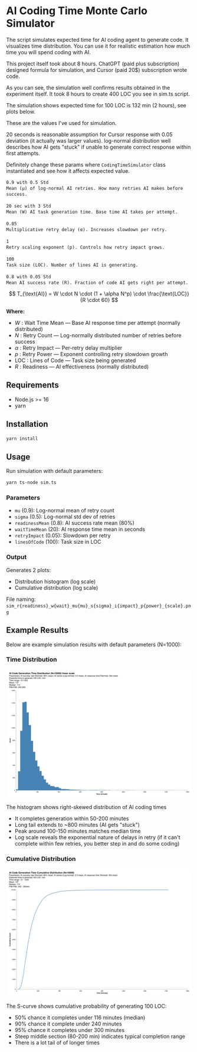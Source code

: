 # AI Coding Time Monte Carlo Simulator

The script simulates expected time for AI coding agent to generate code. It visualizes time distribution. You can use it for realistic estimation how much time you will spend coding with AI.

This project itself took about 8 hours. ChatGPT (paid plus subscription) designed formula for simulation, and Cursor (paid 20$) subscription wrote code.

As you can see, the simulation well confirms results obtained in the experiment itself. It took 8 hours to create 400 LOC you see in sim.ts script.

The simulation shows expected time for 100 LOC is 132 min (2 hours), see plots below.

These are the values I've used for simulation.

20 seconds is reasonable assumption for Cursor response with 0.05 deviation (it actually was larger values). log-normal distribution well describes how AI gets "stuck" if unable to generate correct response within first attempts.

Definitely change these params where `CodingTimeSimulator` class instantiated and see how it affects expected value.

```
0.9 with 0.5 Std
Mean (μ) of log-normal AI retries. How many retries AI makes before success.

20 sec with 3 Std
Mean (W) AI task generation time. Base time AI takes per attempt.

0.05
Multiplicative retry delay (α). Increases slowdown per retry.

1
Retry scaling exponent (p). Controls how retry impact grows.

100
Task size (LOC). Number of lines AI is generating.

0.8 with 0.05 Std
Mean AI success rate (R). Fraction of code AI gets right per attempt.
```

$$
T_{\text{AI}} = W \cdot N \cdot (1 + \alpha N^p) \cdot \frac{\text{LOC}}{R \cdot 60}
$$

**Where:**

- $W$ : Wait Time Mean — Base AI response time per attempt (normally distributed)
- $N$ : Retry Count — Log-normally distributed number of retries before success
- $\alpha$ : Retry Impact — Per-retry delay multiplier
- $p$ : Retry Power — Exponent controlling retry slowdown growth
- $\text{LOC}$ : Lines of Code — Task size being generated
- $R$ : Readiness — AI effectiveness (normally distributed)

## Requirements

- Node.js >= 16
- yarn

## Installation

```bash
yarn install
```

## Usage

Run simulation with default parameters:

```bash
yarn ts-node sim.ts
```

### Parameters

- `mu` (0.9): Log-normal mean of retry count
- `sigma` (0.5): Log-normal std dev of retries
- `readinessMean` (0.8): AI success rate mean (80%)
- `waitTimeMean` (20): AI response time mean in seconds
- `retryImpact` (0.05): Slowdown per retry
- `linesOfCode` (100): Task size in LOC

### Output

Generates 2 plots:

- Distribution histogram (log scale)
- Cumulative distribution (log scale)

File naming: `sim_r{readiness}_w{wait}_mu{mu}_s{sigma}_i{impact}_p{power}_{scale}.png`

## Example Results

Below are example simulation results with default parameters (N=1000):

### Time Distribution

![Time Distribution](./media/sim_r0.8_w20_mu0.9_s0.5_i0.05_p1_linear.png)

The histogram shows right-skewed distribution of AI coding times

- It completes generation within 50-200 minutes
- Long tail extends to ~800 minutes (AI gets "stuck")
- Peak around 100-150 minutes matches median time
- Log scale reveals the exponential nature of delays in retry (if it can't complete within few retries, you better step in and do some coding)

### Cumulative Distribution

![Cumulative Distribution](./media/sim_cumulative_r0.8_w20_mu0.9_s0.5_i0.05_p1_linear.png)

The S-curve shows cumulative probability of generating 100 LOC:

- 50% chance it completes under 116 minutes (median)
- 90% chance it complete under 240 minutes
- 95% chance it completes under 300 minutes
- Steep middle section (80-200 min) indicates typical completion range
- There is a lot tail of of longer times
